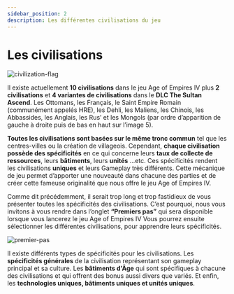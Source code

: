 ```yaml
---
sidebar_position: 2
description: Les différentes civilisations du jeu
---
```


# Les civilisations

![civilization-flag](/img/guide/civ.png)

Il existe actuellement **10 civilisations** dans le jeu Age of Empires IV plus **2 civilisations** et **4 variantes de civilisations** dans le **DLC The Sultan Ascend**. Les Ottomans, les Français, le Saint Empire Romain (communément appelés HRE), les Dehli, les Maliens, les Chinois, les Abbassides, les Anglais, les Rus’ et les Mongols (par ordre d’apparition de gauche à droite puis de bas en haut sur l’image 5).

**Toutes les civilisations sont basées sur le même tronc commun** tel que les centres-villes ou la création de villageois. Cependant, **chaque civilisation possède des spécificités** en ce qui concerne leurs **taux de collecte de ressources**, leurs **bâtiments**, leurs **unités** …etc. Ces spécificités rendent les civilisations **uniques** et leurs Gameplay très différents. Cette mécanique de jeu permet d’apporter une nouveauté dans chacune des parties et de créer cette fameuse originalité que nous offre le jeu Age of Empires IV.

Comme dit précédemment, il serait trop long et trop fastidieux de vous présenter toutes les spécificités des civilisations. C’est pourquoi, nous vous invitons à vous rendre dans l’onglet **“Premiers pas”** qui sera disponible lorsque vous lancerez le jeu Age of Empires IV Vous pourrez ensuite sélectionner les différentes civilisations, pour apprendre leurs spécificités.

![premier-pas](/img/guide/premier-pas.png)

Il existe différents types de spécificités pour les civilisations. 
Les **spécificités générales** de la civilisation représentant son gameplay principal et sa culture.
Les **bâtiments d'Âge** qui sont spécifiques à chacune des civilisations et qui offrent des bonus aussi divers que variés. 
Et enfin, les **technologies uniques, bâtiments uniques et unités uniques**.

